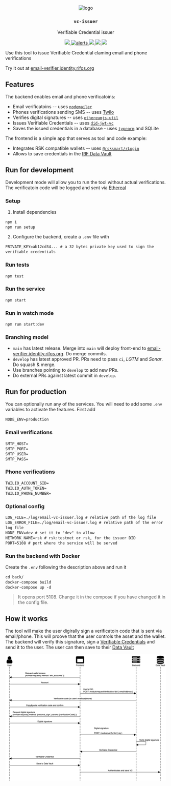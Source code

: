 <p align="middle">
    <img src="https://www.rifos.org/assets/img/logo.svg" alt="logo" height="100" >
</p>
<h3 align="middle"><code>vc-issuer</code></h3>
<p align="middle">
    Verifiable Credential issuer
</p>

<p align="middle">
  <a href="https://github.com/rsksmart/email-vc-issuer/actions?query=workflow%3Atest">
    <img src="https://github.com/rsksmart/email-vc-issuer/workflows/test/badge.svg" />
  </a>
  <a href="https://lgtm.com/projects/g/rsksmart/email-vc-issuer/alerts/">
    <img src="https://img.shields.io/lgtm/alerts/github/rsksmart/email-vc-issuer" alt="alerts">
  </a>
  <a href="https://lgtm.com/projects/g/rsksmart/email-vc-issuer/context:javascript">
    <img src="https://img.shields.io/lgtm/grade/javascript/github/rsksmart/email-vc-issuer">
  </a>
  <a href="https://sonarcloud.io/component_measures?id=rsksmart_email-vc-issuer&metric=Security">
    <img src="https://sonarcloud.io/api/project_badges/measure?project=rsksmart_email-vc-issuer&metric=security_rating">
  </a>
  <a href="https://sonarcloud.io/component_measures?id=rsksmart_email-vc-issuer&metric=vulnerabilities&view=list">
    <img src="https://sonarcloud.io/api/project_badges/measure?project=rsksmart_email-vc-issuer&metric=vulnerabilities">
  </a>
</p>

Use this tool to issue Verifiable Credential claming email and phone verifications

Try it out at [email-verifier.identity.rifos.org](https://email-verifier.identity.rifos.org/)

## Features

The backend enables email and phone verificatoins:

- Email verificatoins -- uses [`nodemailer`](https://github.com/nodemailer/nodemailer)
- Phones verifications sending SMS -- uses [Twilo](https://www.twilio.com/)
- Verifies digital signatures -- uses [`ethereumjs-util`](https://github.com/ethereumjs/ethereumjs-util)
- Issues Verifiable Credentials -- uses [`did-jwt-vc`](https://github.com/decentralized-identity/did-jwt-vc)
- Saves the issued credentials in a database - uses [`typeorm`](https://typeorm.io/#/) and SQLite

The frontend is a simple app that serves as tool and code example:

- Integrates RSK compatible wallets -- uses [`@rsksmart/rLogin`](https://github.com/rsksmart/rLogin)
- Allows to save credentials in the [RIF Data Vault](https://github.com/rsksmart/rif-data-vault)

## Run for development

Development mode will allow you to run the tool without actual verifications. The verificatoin code will be logged and sent via [Ethereal](https://ethereal.email)

### Setup

1. Install dependencies

  ```
  npm i
  npm run setup
  ```

2. Configure the backend, create a `.env` file with

  ```dosini
  PRIVATE_KEY=ab12cd34... # a 32 bytes private key used to sign the verifiable credentials
  ```

### Run tests

```
npm test
```

### Run the service

```
npm start
```

### Run in watch mode

```
npm run start:dev
```

### Branching model

- `main` has latest release. Merge into `main` will deploy front-end to [email-verifier.identity.rifos.org](https://email-verifier.identity.rifos.org/). Do merge commits.
- `develop` has latest approved PR. PRs need to pass `ci`, _LGTM_ and _Sonar_. Do squash & merge.
- Use branches pointing to `develop` to add new PRs.
- Do external PRs against latest commit in `develop`.

## Run for production

You can optionally run any of the services. You will need to add some `.env` variables to activate the features. First add

```
NODE_ENV=production
```

### Email verifications

```dosini
SMTP_HOST=
SMTP_PORT=
SMTP_USER=
SMTP_PASS=
```

### Phone verifications

```dosini
TWILIO_ACCOUNT_SID=
TWILIO_AUTH_TOKEN=
TWILIO_PHONE_NUMBER=
```

### Optional config

```env
LOG_FILE=./log/email-vc-issuer.log # relative path of the log file
LOG_ERROR_FILE=./log/email-vc-issuer.log # relative path of the error log file
NODE_ENV=dev # set it to "dev" to allow
NETWORK_NAME=rsk # rsk:testnet or rsk, for the issuer DID
PORT=5108 # port where the service will be served
```

### Run the backend with Docker

Create the `.env` following the description above and run it

```
cd back/
docker-compose build
docker-compose up -d
```

> It opens port 5108. Change it in the compose if you have changed it in the config file.

## How it works

The tool will make the user digirally sign a verificatoin code that is sent via email/phone. This will proove that the user controls the asset and the wallet. The backend will verify this signature, sign a [Verifiable Credentials](https://www.w3.org/TR/vc-data-model/) and send it to the user. The user can then save to their [Data Vault](https://github.com/rsksmart/rif-data-vault)

![](sequence.png)
